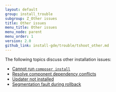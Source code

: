 ```yaml
---
layout: default
group: install_trouble
subgroup: Z_Other issues
title: Other issues
menu_title: Other issues
menu_node: parent
menu_order: 1
version: 2.0
github_link: install-gde/trouble/tshoot_other.md
---
```



The following topics discuss other installation issues:

*	<a href="{{page.baseurl}}install-gde/trouble/tshoot_composer-install.html">Cannot run <code>composer install</code></a>
*	<a href="{{page.baseurl}}comp-mgr/trouble/cman/component-depend.html">Resolve component dependency conflicts</a>
*	<a href="{{page.baseurl}}comp-mgr/trouble/cman/updater.html">Updater not installed</a>
*	<a href="{{page.baseurl}}install-gde/trouble/tshoot_segfault.html">Segmentation fault during rollback</a>
